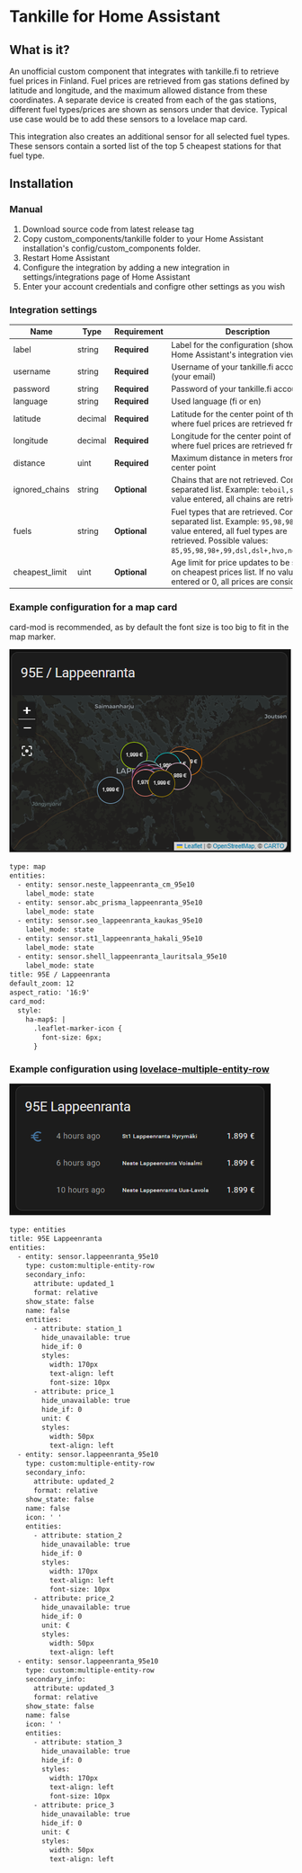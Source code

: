 # Tankille for Home Assistant

## What is it?

An unofficial custom component that integrates with tankille.fi to retrieve fuel prices in Finland. Fuel prices are
retrieved from gas stations defined by latitude and longitude, and the maximum allowed distance from these coordinates.
A separate device is created from each of the gas stations, different fuel types/prices are shown as sensors under that
device. Typical use case would be to add these sensors to a lovelace map card. 

This integration also creates an additional sensor for all selected fuel types. These sensors contain a sorted list
of the top 5 cheapest stations for that fuel type.

## Installation

### Manual

1. Download source code from latest release tag
2. Copy custom_components/tankille folder to your Home Assistant installation's config/custom_components folder.
3. Restart Home Assistant
4. Configure the integration by adding a new integration in settings/integrations page of Home Assistant
5. Enter your account credentials and configre other settings as you wish

### Integration settings

| Name           | Type    | Requirement  | Description                                                                                                                                                                              | Default   |
|----------------|---------|--------------|------------------------------------------------------------------------------------------------------------------------------------------------------------------------------------------|-----------|
| label          | string  | **Required** | Label for the configuration (shown in Home Assistant's integration view)                                                                                                                 |           |
| username       | string  | **Required** | Username of your tankille.fi account (your email)                                                                                                                                        |           |
| password       | string  | **Required** | Password of your tankille.fi account                                                                                                                                                     |           |
| language       | string  | **Required** | Used language (fi or en)                                                                                                                                                                 | `fi`      |
| latitude       | decimal | **Required** | Latitude for the center point of the area where fuel prices are retrieved from                                                                                                           | `61.0559` |
| longitude      | decimal | **Required** | Longitude for the center point of the area where fuel prices are retrieved from                                                                                                          | `28.1830` |
| distance       | uint    | **Required** | Maximum distance in meters from the center point                                                                                                                                         | `10000`   |
| ignored_chains | string  | **Optional** | Chains that are not retrieved. Comma separated list. Example: `teboil,st1`. If no value entered, all chains are retrieved.                                                               |           |
| fuels          | string  | **Optional** | Fuel types that are retrieved. Comma separated list. Example: `95,98,98+`.  If no value entered, all fuel types are retrieved. Possible values: `85,95,98,98+,99,dsl,dsl+,hvo,ngas,bgas` |           |
| cheapest_limit | uint    | **Optional** | Age limit for price updates to be shown on cheapest prices list. If no value entered or 0, all prices are considered.                                                                    | `0`       |

### Example configuration for a map card

card-mod is recommended, as by default the font size is too big to fit in the map marker. 

![tankille](tankille.png)

```
type: map
entities:
  - entity: sensor.neste_lappeenranta_cm_95e10
    label_mode: state
  - entity: sensor.abc_prisma_lappeenranta_95e10
    label_mode: state
  - entity: sensor.seo_lappeenranta_kaukas_95e10
    label_mode: state
  - entity: sensor.st1_lappeenranta_hakali_95e10
    label_mode: state
  - entity: sensor.shell_lappeenranta_lauritsala_95e10
    label_mode: state
title: 95E / Lappeenranta
default_zoom: 12
aspect_ratio: '16:9'
card_mod:
  style:
    ha-map$: |
      .leaflet-marker-icon {
        font-size: 6px;
      }
```

### Example configuration using [lovelace-multiple-entity-row](https://github.com/benct/lovelace-multiple-entity-row) 

![tankille](tankille_cheapest.png)

```
type: entities
title: 95E Lappeenranta
entities:
  - entity: sensor.lappeenranta_95e10
    type: custom:multiple-entity-row
    secondary_info:
      attribute: updated_1
      format: relative
    show_state: false
    name: false
    entities:
      - attribute: station_1
        hide_unavailable: true
        hide_if: 0
        styles:
          width: 170px
          text-align: left
          font-size: 10px
      - attribute: price_1
        hide_unavailable: true
        hide_if: 0
        unit: €
        styles:
          width: 50px
          text-align: left
  - entity: sensor.lappeenranta_95e10
    type: custom:multiple-entity-row
    secondary_info:
      attribute: updated_2
      format: relative
    show_state: false
    name: false
    icon: ' '
    entities:
      - attribute: station_2
        hide_unavailable: true
        hide_if: 0
        styles:
          width: 170px
          text-align: left
          font-size: 10px
      - attribute: price_2
        hide_unavailable: true
        hide_if: 0
        unit: €
        styles:
          width: 50px
          text-align: left
  - entity: sensor.lappeenranta_95e10
    type: custom:multiple-entity-row
    secondary_info:
      attribute: updated_3
      format: relative
    show_state: false
    name: false
    icon: ' '
    entities:
      - attribute: station_3
        hide_unavailable: true
        hide_if: 0
        styles:
          width: 170px
          text-align: left
          font-size: 10px
      - attribute: price_3
        hide_unavailable: true
        hide_if: 0
        unit: €
        styles:
          width: 50px
          text-align: left
```

